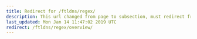 ```yaml
---
title: Redirect for /ftldns/regex/
description: This url changed from page to subsection, must redirect from other sites to new page.
last_updated: Mon Jan 14 11:47:02 2019 UTC
redirect: /ftldns/regex/overview/
---
```

